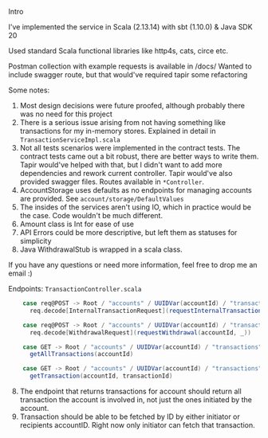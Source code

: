 Intro

I've implemented the service in Scala (2.13.14) with sbt (1.10.0) & Java SDK 20

Used standard Scala functional libraries like http4s, cats, circe etc.

Postman collection with example requests is available in /docs/
Wanted to include swagger route, but that would've required tapir some refactoring

Some notes:

1. Most design decisions were future proofed, although probably there was no need for this project
2. There is a serious issue arising from not having something like transactions for my in-memory stores.
   Explained in detail in `TransactionServiceImpl.scala`
3. Not all tests scenarios were implemented in the contract tests.
   The contract tests came out a bit robust, there are better ways to write them.
   Tapir would've helped with that, but I didn't want to add more dependencies and rework current controller.
   Tapir would've also provided swagger files. Routes available in `*Controller`.
4. AccountStorage uses defaults as no endpoints for managing accounts are provided.
   See `account/storage/DefaultValues`
5. The insides of the services aren't using IO, which in practice would be the case. Code wouldn't be much different.
6. Amount class is Int for ease of use
7. API Errors could be more descriptive, but left them as statuses for simplicity
8. Java WithdrawalStub is wrapped in a scala class.

If you have any questions or need more information, feel free to drop me an email :)

Endpoints:
`TransactionController.scala`

``` scala
    case req@POST -> Root / "accounts" / UUIDVar(accountId) / "transactions" / "internal" =>
      req.decode[InternalTransactionRequest](requestInternalTransaction(accountId, _))

    case req@POST -> Root / "accounts" / UUIDVar(accountId) / "transactions" / "withdrawal" =>
      req.decode[WithdrawalRequest](requestWithdrawal(accountId, _))

    case GET -> Root / "accounts" / UUIDVar(accountId) / "transactions" =>
      getAllTransactions(accountId)

    case GET -> Root / "accounts" / UUIDVar(accountId) / "transactions" / UUIDVar(transactionId) =>
      getTransaction(accountId, transactionId)
```

8. The endpoint that returns transactions for account should return all transaction the account is involved in, not just
   the ones initiated by the account.
9. Transaction should be able to be fetched by ID by either initiator or recipients accountID.
   Right now only initiator can fetch that transaction.
